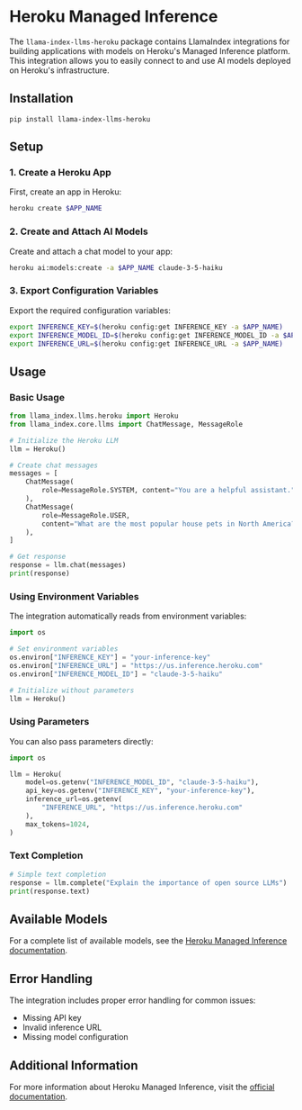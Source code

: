 # Heroku Managed Inference

The `llama-index-llms-heroku` package contains LlamaIndex integrations for building applications with models on Heroku's Managed Inference platform. This integration allows you to easily connect to and use AI models deployed on Heroku's infrastructure.

## Installation

```shell
pip install llama-index-llms-heroku
```

## Setup

### 1. Create a Heroku App

First, create an app in Heroku:

```bash
heroku create $APP_NAME
```

### 2. Create and Attach AI Models

Create and attach a chat model to your app:

```bash
heroku ai:models:create -a $APP_NAME claude-3-5-haiku
```

### 3. Export Configuration Variables

Export the required configuration variables:

```bash
export INFERENCE_KEY=$(heroku config:get INFERENCE_KEY -a $APP_NAME)
export INFERENCE_MODEL_ID=$(heroku config:get INFERENCE_MODEL_ID -a $APP_NAME)
export INFERENCE_URL=$(heroku config:get INFERENCE_URL -a $APP_NAME)
```

## Usage

### Basic Usage

```python
from llama_index.llms.heroku import Heroku
from llama_index.core.llms import ChatMessage, MessageRole

# Initialize the Heroku LLM
llm = Heroku()

# Create chat messages
messages = [
    ChatMessage(
        role=MessageRole.SYSTEM, content="You are a helpful assistant."
    ),
    ChatMessage(
        role=MessageRole.USER,
        content="What are the most popular house pets in North America?",
    ),
]

# Get response
response = llm.chat(messages)
print(response)
```

### Using Environment Variables

The integration automatically reads from environment variables:

```python
import os

# Set environment variables
os.environ["INFERENCE_KEY"] = "your-inference-key"
os.environ["INFERENCE_URL"] = "https://us.inference.heroku.com"
os.environ["INFERENCE_MODEL_ID"] = "claude-3-5-haiku"

# Initialize without parameters
llm = Heroku()
```

### Using Parameters

You can also pass parameters directly:

```python
import os

llm = Heroku(
    model=os.getenv("INFERENCE_MODEL_ID", "claude-3-5-haiku"),
    api_key=os.getenv("INFERENCE_KEY", "your-inference-key"),
    inference_url=os.getenv(
        "INFERENCE_URL", "https://us.inference.heroku.com"
    ),
    max_tokens=1024,
)
```

### Text Completion

```python
# Simple text completion
response = llm.complete("Explain the importance of open source LLMs")
print(response.text)
```

## Available Models

For a complete list of available models, see the [Heroku Managed Inference documentation](https://devcenter.heroku.com/articles/heroku-inference#available-models).

## Error Handling

The integration includes proper error handling for common issues:

- Missing API key
- Invalid inference URL
- Missing model configuration

## Additional Information

For more information about Heroku Managed Inference, visit the [official documentation](https://devcenter.heroku.com/articles/heroku-inference).
